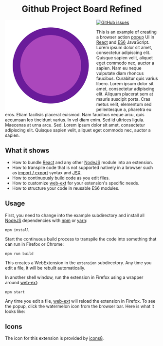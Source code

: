 
<h1 align="center">
  <b>Github Project Board Refined</b><br>
</h1>
<img src="https://github.com/falcucci/github-board-refined/blob/master/src/images/icons8-100%25-480.png" align="left" width="300">

[![GitHub issues](https://img.shields.io/github/issues/falcucci/github-board-refined.svg)](https://github.com/falcucci/github-board-refined/issues)

This is an example of creating a browser action [popup](https://developer.mozilla.org/en-US/Add-ons/WebExtensions/Add_a_button_to_the_toolbar#Adding_a_popup) UI in [React][react] and [ES6](http://es6-features.org/) JavaScript. Lorem ipsum dolor sit amet, consectetur adipiscing elit. Quisque sapien velit, aliquet eget commodo nec, auctor a sapien. Nam eu neque vulputate diam rhoncus faucibus. Curabitur quis varius libero. Lorem ipsum dolor sit amet, consectetur adipiscing elit. Aliquam placerat sem at mauris suscipit porta. Cras metus velit, elementum sed pellentesque a, pharetra eu eros. Etiam facilisis placerat euismod. Nam faucibus neque arcu, quis accumsan leo tincidunt varius. In vel diam enim. Sed id ultrices ligula. Maecenas at urna arcu. Sed. Lorem ipsum dolor sit amet, consectetur adipiscing elit. Quisque sapien velit, aliquet eget commodo nec, auctor a sapien.


## What it shows

* How to bundle [React][react] and any other [NodeJS][nodejs] module into an
  extension.
* How to transpile code that is not supported natively in
  a browser such as
  [import / export](https://developer.mozilla.org/en-US/docs/Web/JavaScript/Reference/Statements/import)
  syntax and [JSX](https://facebook.github.io/react/docs/jsx-in-depth.html).
* How to continuously build code as you edit files.
* How to customize [web-ext][web-ext] for your extension's specific needs.
* How to structure your code in reusable ES6 modules.

## Usage

First, you need to change into the example subdirectory and install all
[NodeJS][nodejs] dependencies with [npm](http://npmjs.com/) or
[yarn](https://yarnpkg.com/):

    npm install

Start the continuous build process to transpile the code into something that
can run in Firefox or Chrome:

    npm run build

This creates a WebExtension in the `extension` subdirectory.
Any time you edit a file, it will be rebuilt automatically.

In another shell window, run the extension in Firefox using a wrapper
around [web-ext][web-ext]:

    npm start

Any time you edit a file, [web-ext][web-ext] will reload the extension
in Firefox. To see the popup, click the watermelon icon from the browser bar.
Here is what it looks like:

[react]: https://facebook.github.io/react/
[nodejs]: https://nodejs.org/en/
[web-ext]: https://developer.mozilla.org/en-US/Add-ons/WebExtensions/Getting_started_with_web-ext

## Icons

The icon for this extension is provided by [icons8](https://icons8.com/).
